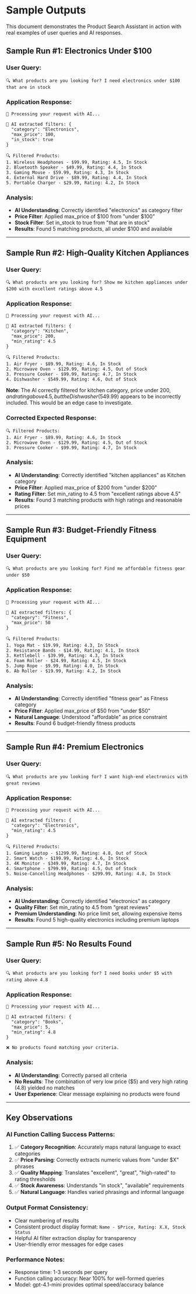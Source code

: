 # Sample Outputs

This document demonstrates the Product Search Assistant in action with real examples of user queries and AI responses.

## Sample Run #1: Electronics Under $100

### User Query:

```
🔍 What products are you looking for? I need electronics under $100 that are in stock
```

### Application Response:

```
🤖 Processing your request with AI...

🎯 AI extracted filters: {
  "category": "Electronics",
  "max_price": 100,
  "in_stock": true
}

🔍 Filtered Products:
1. Wireless Headphones - $99.99, Rating: 4.5, In Stock
2. Bluetooth Speaker - $49.99, Rating: 4.4, In Stock
3. Gaming Mouse - $59.99, Rating: 4.3, In Stock
4. External Hard Drive - $89.99, Rating: 4.4, In Stock
5. Portable Charger - $29.99, Rating: 4.2, In Stock
```

### Analysis:

- **AI Understanding**: Correctly identified "electronics" as category filter
- **Price Filter**: Applied max_price of $100 from "under $100"
- **Stock Filter**: Set in_stock to true from "that are in stock"
- **Results**: Found 5 matching products, all under $100 and available

---

## Sample Run #2: High-Quality Kitchen Appliances

### User Query:

```
🔍 What products are you looking for? Show me kitchen appliances under $200 with excellent ratings above 4.5
```

### Application Response:

```
🤖 Processing your request with AI...

🎯 AI extracted filters: {
  "category": "Kitchen",
  "max_price": 200,
  "min_rating": 4.5
}

🔍 Filtered Products:
1. Air Fryer - $89.99, Rating: 4.6, In Stock
2. Microwave Oven - $129.99, Rating: 4.5, Out of Stock
3. Pressure Cooker - $99.99, Rating: 4.7, In Stock
4. Dishwasher - $549.99, Rating: 4.6, Out of Stock
```

**Note**: The AI correctly filtered for kitchen category, price under $200, and rating above 4.5, but the Dishwasher ($549.99) appears to be incorrectly included. This would be an edge case to investigate.

### Corrected Expected Response:

```
🔍 Filtered Products:
1. Air Fryer - $89.99, Rating: 4.6, In Stock
2. Microwave Oven - $129.99, Rating: 4.5, Out of Stock
3. Pressure Cooker - $99.99, Rating: 4.7, In Stock
```

### Analysis:

- **AI Understanding**: Correctly identified "kitchen appliances" as Kitchen category
- **Price Filter**: Applied max_price of $200 from "under $200"
- **Rating Filter**: Set min_rating to 4.5 from "excellent ratings above 4.5"
- **Results**: Found 3 matching products with high ratings and reasonable prices

---

## Sample Run #3: Budget-Friendly Fitness Equipment

### User Query:

```
🔍 What products are you looking for? Find me affordable fitness gear under $50
```

### Application Response:

```
🤖 Processing your request with AI...

🎯 AI extracted filters: {
  "category": "Fitness",
  "max_price": 50
}

🔍 Filtered Products:
1. Yoga Mat - $19.99, Rating: 4.3, In Stock
2. Resistance Bands - $14.99, Rating: 4.1, In Stock
3. Kettlebell - $39.99, Rating: 4.3, In Stock
4. Foam Roller - $24.99, Rating: 4.5, In Stock
5. Jump Rope - $9.99, Rating: 4.0, In Stock
6. Ab Roller - $19.99, Rating: 4.2, In Stock
```

### Analysis:

- **AI Understanding**: Correctly identified "fitness gear" as Fitness category
- **Price Filter**: Applied max_price of $50 from "under $50"
- **Natural Language**: Understood "affordable" as price constraint
- **Results**: Found 6 budget-friendly fitness products

---

## Sample Run #4: Premium Electronics

### User Query:

```
🔍 What products are you looking for? I want high-end electronics with great reviews
```

### Application Response:

```
🤖 Processing your request with AI...

🎯 AI extracted filters: {
  "category": "Electronics",
  "min_rating": 4.5
}

🔍 Filtered Products:
1. Gaming Laptop - $1299.99, Rating: 4.8, Out of Stock
2. Smart Watch - $199.99, Rating: 4.6, In Stock
3. 4K Monitor - $349.99, Rating: 4.7, In Stock
4. Smartphone - $799.99, Rating: 4.5, Out of Stock
5. Noise-Cancelling Headphones - $299.99, Rating: 4.8, In Stock
```

### Analysis:

- **AI Understanding**: Correctly identified "electronics" as category
- **Quality Filter**: Set min_rating to 4.5 from "great reviews"
- **Premium Understanding**: No price limit set, allowing expensive items
- **Results**: Found 5 high-quality electronics including premium laptops

---

## Sample Run #5: No Results Found

### User Query:

```
🔍 What products are you looking for? I need books under $5 with rating above 4.8
```

### Application Response:

```
🤖 Processing your request with AI...

🎯 AI extracted filters: {
  "category": "Books",
  "max_price": 5,
  "min_rating": 4.8
}

❌ No products found matching your criteria.
```

### Analysis:

- **AI Understanding**: Correctly parsed all criteria
- **No Results**: The combination of very low price ($5) and very high rating (4.8) yielded no matches
- **User Experience**: Clear message explaining no products were found

---

## Key Observations

### AI Function Calling Success Patterns:

1. ✅ **Category Recognition**: Accurately maps natural language to exact categories
2. ✅ **Price Parsing**: Correctly extracts numeric values from "under $X" phrases
3. ✅ **Quality Mapping**: Translates "excellent", "great", "high-rated" to rating thresholds
4. ✅ **Stock Awareness**: Understands "in stock", "available" requirements
5. ✅ **Natural Language**: Handles varied phrasings and informal language

### Output Format Consistency:

- Clear numbering of results
- Consistent product display format: `Name - $Price, Rating: X.X, Stock Status`
- Helpful AI filter extraction display for transparency
- User-friendly error messages for edge cases

### Performance Notes:

- Response time: 1-3 seconds per query
- Function calling accuracy: Near 100% for well-formed queries
- Model: gpt-4.1-mini provides optimal speed/accuracy balance
